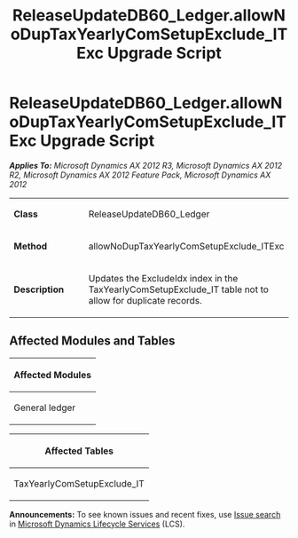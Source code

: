 ﻿---
title: ReleaseUpdateDB60_Ledger.allowNoDupTaxYearlyComSetupExclude_ITExc Upgrade Script
TOCTitle: ReleaseUpdateDB60_Ledger.allowNoDupTaxYearlyComSetupExclude_ITExc Upgrade Script
ms:assetid: 25ca1f53-08fa-cf58-aeae-9f6e80f5df87
ms:mtpsurl: https://msdn.microsoft.com/en-us/library/JJ685022(v=AX.60)
ms:contentKeyID: 49707222
ms.date: 05/18/2015
mtps_version: v=AX.60
---

# ReleaseUpdateDB60\_Ledger.allowNoDupTaxYearlyComSetupExclude\_ITExc Upgrade Script 


_**Applies To:** Microsoft Dynamics AX 2012 R3, Microsoft Dynamics AX 2012 R2, Microsoft Dynamics AX 2012 Feature Pack, Microsoft Dynamics AX 2012_

<table>
<colgroup>
<col style="width: 50%" />
<col style="width: 50%" />
</colgroup>
<tbody>
<tr class="odd">
<td><p><strong>Class</strong></p></td>
<td><p>ReleaseUpdateDB60_Ledger</p></td>
</tr>
<tr class="even">
<td><p><strong>Method</strong></p></td>
<td><p>allowNoDupTaxYearlyComSetupExclude_ITExc</p></td>
</tr>
<tr class="odd">
<td><p><strong>Description</strong></p></td>
<td><p>Updates the ExcludeIdx index in the TaxYearlyComSetupExclude_IT table not to allow for duplicate records.</p></td>
</tr>
</tbody>
</table>


## Affected Modules and Tables

<table>
<colgroup>
<col style="width: 100%" />
</colgroup>
<thead>
<tr class="header">
<th><p>Affected Modules</p></th>
</tr>
</thead>
<tbody>
<tr class="odd">
<td><p>General ledger</p></td>
</tr>
</tbody>
</table>


<table>
<colgroup>
<col style="width: 100%" />
</colgroup>
<thead>
<tr class="header">
<th><p>Affected Tables</p></th>
</tr>
</thead>
<tbody>
<tr class="odd">
<td><p>TaxYearlyComSetupExclude_IT</p></td>
</tr>
</tbody>
</table>

  
**Announcements:** To see known issues and recent fixes, use [Issue search](http://go.microsoft.com/fwlink/?linkid=389258) in [Microsoft Dynamics Lifecycle Services](http://go.microsoft.com/fwlink/?linkid=306505) (LCS).

